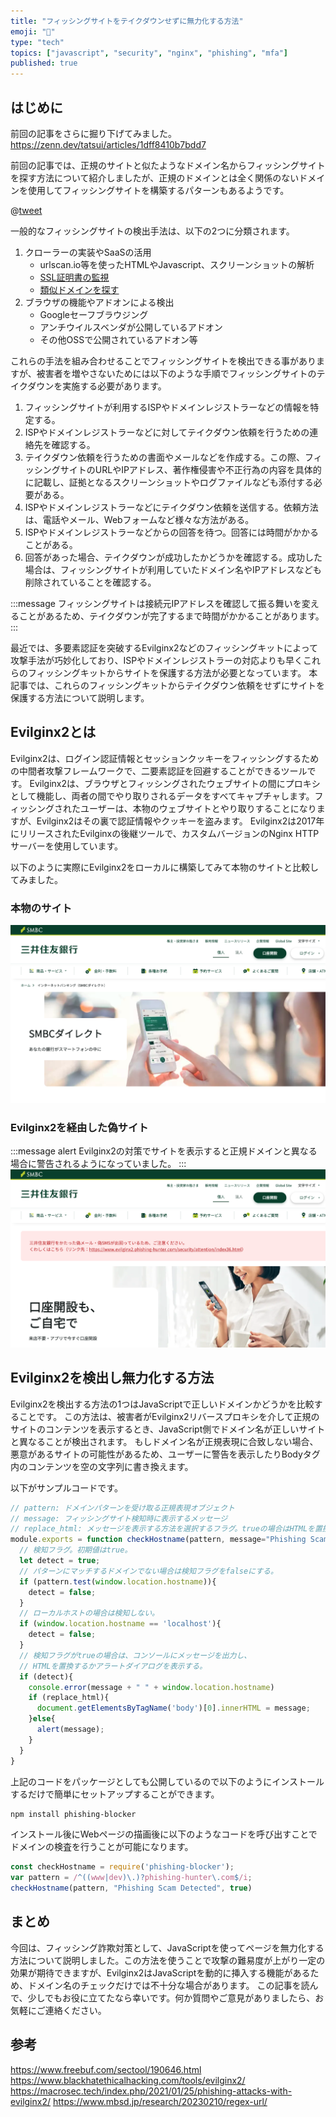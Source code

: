 ```yaml
---
title: "フィッシングサイトをテイクダウンせずに無力化する方法"
emoji: "📌"
type: "tech"
topics: ["javascript", "security", "nginx", "phishing", "mfa"]
published: true
---
```


## はじめに

前回の記事をさらに掘り下げてみました。
https://zenn.dev/tatsui/articles/1dff8410b7bdd7

前回の記事では、正規のサイトと似たようなドメイン名からフィッシングサイトを探す方法について紹介しましたが、正規のドメインとは全く関係のないドメインを使用してフィッシングサイトを構築するパターンもあるようです。

@[tweet](https://twitter.com/defenceability/status/1628336214100316161)

一般的なフィッシングサイトの検出手法は、以下の2つに分類されます。
1. クローラーの実装やSaaSの活用
	- urlscan.io等を使ったHTMLやJavascript、スクリーンショットの解析
	- [SSL証明書の監視](http://phishing-hunter.com)
	- [類似ドメインを探す](http://demo.phishing-hunter.com)
2. ブラウザの機能やアドオンによる検出
	- Googleセーフブラウジング
	- アンチウイルスベンダが公開しているアドオン
	- その他OSSで公開されているアドオン等

これらの手法を組み合わせることでフィッシングサイトを検出できる事がありますが、被害者を増やさないためには以下のような手順でフィッシングサイトのテイクダウンを実施する必要があります。

1. フィッシングサイトが利用するISPやドメインレジストラーなどの情報を特定する。
1. ISPやドメインレジストラーなどに対してテイクダウン依頼を行うための連絡先を確認する。
1. テイクダウン依頼を行うための書面やメールなどを作成する。この際、フィッシングサイトのURLやIPアドレス、著作権侵害や不正行為の内容を具体的に記載し、証拠となるスクリーンショットやログファイルなども添付する必要がある。
1. ISPやドメインレジストラーなどにテイクダウン依頼を送信する。依頼方法は、電話やメール、Webフォームなど様々な方法がある。
1. ISPやドメインレジストラーなどからの回答を待つ。回答には時間がかかることがある。
1. 回答があった場合、テイクダウンが成功したかどうかを確認する。成功した場合は、フィッシングサイトが利用していたドメイン名やIPアドレスなども削除されていることを確認する。

:::message 
フィッシングサイトは接続元IPアドレスを確認して振る舞いを変えることがあるため、テイクダウンが完了するまで時間がかかることがあります。
:::

最近では、多要素認証を突破するEvilginx2などのフィッシングキットによって攻撃手法が巧妙化しており、ISPやドメインレジストラーの対応よりも早くこれらのフィッシングキットからサイトを保護する方法が必要となっています。
本記事では、これらのフィッシングキットからテイクダウン依頼をせずにサイトを保護する方法について説明します。

## Evilginx2とは
Evilginx2は、ログイン認証情報とセッションクッキーをフィッシングするための中間者攻撃フレームワークで、二要素認証を回避することができるツールです。 Evilginx2は、ブラウザとフィッシングされたウェブサイトの間にプロキシとして機能し、両者の間でやり取りされるデータをすべてキャプチャします。フィッシングされたユーザーは、本物のウェブサイトとやり取りすることになりますが、Evilginx2はその裏で認証情報やクッキーを盗みます。 Evilginx2は2017年にリリースされたEvilginxの後継ツールで、カスタムバージョンのNginx HTTPサーバーを使用しています。

以下のように実際にEvilginx2をローカルに構築してみて本物のサイトと比較してみました。

### 本物のサイト
![本物のサイト](/images/detection-evilginx2/1.png)
### Evilginx2を経由した偽サイト
:::message alert
Evilginx2の対策でサイトを表示すると正規ドメインと異なる場合に警告されるようになっていました。
:::
![Evilginx2を経由](/images/detection-evilginx2/2.png)


## Evilginx2を検出し無力化する方法
Evilginx2を検出する方法の1つはJavaScriptで正しいドメインかどうかを比較することです。
この方法は、被害者がEvilginx2リバースプロキシを介して正規のサイトのコンテンツを表示するとき、JavaScript側でドメイン名が正しいサイトと異なることが検出されます。
もしドメイン名が正規表現に合致しない場合、悪意があるサイトの可能性があるため、ユーザーに警告を表示したりBodyタグ内のコンテンツを空の文字列に書き換えます。

以下がサンプルコードです。
```javascript
// pattern: ドメインパターンを受け取る正規表現オブジェクト
// message: フィッシングサイト検知時に表示するメッセージ
// replace_html: メッセージを表示する方法を選択するフラグ。trueの場合はHTMLを置換する。
module.exports = function checkHostname(pattern, message="Phishing Scam Detected", replace_html=false) {
  // 検知フラグ。初期値はtrue。
  let detect = true;
  // パターンにマッチするドメインでない場合は検知フラグをfalseにする。
  if (pattern.test(window.location.hostname)){
    detect = false;
  }
  // ローカルホストの場合は検知しない。
  if (window.location.hostname == 'localhost'){
    detect = false;
  }
  // 検知フラグがtrueの場合は、コンソールにメッセージを出力し、
  // HTMLを置換するかアラートダイアログを表示する。
  if (detect){
    console.error(message + " " + window.location.hostname)
    if (replace_html){
      document.getElementsByTagName('body')[0].innerHTML = message; 
    }else{
      alert(message);
    }
  }
}
```

上記のコードをパッケージとしても公開しているので以下のようにインストールするだけで簡単にセットアップすることができます。
```bash
npm install phishing-blocker
```

インストール後にWebページの描画後に以下のようなコードを呼び出すことでドメインの検査を行うことが可能になります。
```javascript
const checkHostname = require('phishing-blocker');
var pattern = /^((www|dev)\.)?phishing-hunter\.com$/i;
checkHostname(pattern, "Phishing Scam Detected", true)
```

## まとめ
今回は、フィッシング詐欺対策として、JavaScriptを使ってページを無力化する方法について説明しました。この方法を使うことで攻撃の難易度が上がり一定の効果が期待できますが、Evilginx2はJavaScriptを動的に挿入する機能があるため、ドメイン名のチェックだけでは不十分な場合があります。
この記事を読んで、少しでもお役に立てたなら幸いです。何か質問やご意見がありましたら、お気軽にご連絡ください。


## 参考
https://www.freebuf.com/sectool/190646.html
https://www.blackhatethicalhacking.com/tools/evilginx2/
https://macrosec.tech/index.php/2021/01/25/phishing-attacks-with-evilginx2/
https://www.mbsd.jp/research/20230210/regex-url/
